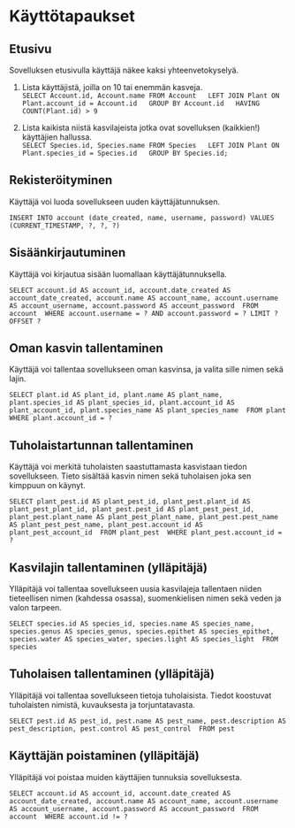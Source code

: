 # Käyttötapaukset


## Etusivu

Sovelluksen etusivulla käyttäjä näkee kaksi yhteenvetokyselyä.

1) Lista käyttäjistä, joilla on 10 tai enemmän kasveja.  
`SELECT Account.id, Account.name FROM Account  
                    LEFT JOIN Plant ON Plant.account_id = Account.id  
                    GROUP BY Account.id  
                    HAVING COUNT(Plant.id) > 9`

2) Lista kaikista niistä kasvilajeista jotka ovat sovelluksen (kaikkien!) käyttäjien hallussa.  
`SELECT Species.id, Species.name FROM Species  
                     LEFT JOIN Plant ON Plant.species_id = Species.id  
                    GROUP BY Species.id;`



## Rekisteröityminen

Käyttäjä voi luoda sovellukseen uuden käyttäjätunnuksen.

`INSERT INTO account (date_created, name, username, password) VALUES (CURRENT_TIMESTAMP, ?, ?, ?)`


## Sisäänkirjautuminen

Käyttäjä voi kirjautua sisään luomallaan käyttäjätunnuksella.

`SELECT account.id AS account_id, account.date_created AS account_date_created, account.name AS account_name, account.username AS account_username, account.password AS account_password 
FROM account 
WHERE account.username = ? AND account.password = ?
 LIMIT ? OFFSET ?`


## Oman kasvin tallentaminen

Käyttäjä voi tallentaa sovellukseen oman kasvinsa, ja valita sille nimen sekä lajin.

`SELECT plant.id AS plant_id, plant.name AS plant_name, plant.species_id AS plant_species_id, plant.account_id AS plant_account_id, plant.species_name AS plant_species_name 
FROM plant 
WHERE plant.account_id = ?`


## Tuholaistartunnan tallentaminen

Käyttäjä voi merkitä tuholaisten saastuttamasta kasvistaan tiedon sovellukseen. Tieto sisältää kasvin nimen sekä tuholaisen joka sen kimppuun on käynyt.

`SELECT plant_pest.id AS plant_pest_id, plant_pest.plant_id AS plant_pest_plant_id, plant_pest.pest_id AS plant_pest_pest_id, plant_pest.plant_name AS plant_pest_plant_name, plant_pest.pest_name AS plant_pest_pest_name, plant_pest.account_id AS plant_pest_account_id 
FROM plant_pest 
WHERE plant_pest.account_id = ?`


## Kasvilajin tallentaminen (ylläpitäjä)

Ylläpitäjä voi tallentaa sovellukseen uusia kasvilajeja tallentaen niiden tieteellisen nimen (kahdessa osassa), suomenkielisen nimen sekä veden ja valon tarpeen.

`SELECT species.id AS species_id, species.name AS species_name, species.genus AS species_genus, species.epithet AS species_epithet, species.water AS species_water, species.light AS species_light 
FROM species`


## Tuholaisen tallentaminen (ylläpitäjä)

Ylläpitäjä voi tallentaa sovellukseen tietoja tuholaisista. Tiedot koostuvat tuholaisten nimistä, kuvauksesta ja torjuntatavasta.

`SELECT pest.id AS pest_id, pest.name AS pest_name, pest.description AS pest_description, pest.control AS pest_control 
FROM pest`


## Käyttäjän poistaminen (ylläpitäjä)

Ylläpitäjä voi poistaa muiden käyttäjien tunnuksia sovelluksesta.

`SELECT account.id AS account_id, account.date_created AS account_date_created, account.name AS account_name, account.username AS account_username, account.password AS account_password 
FROM account 
WHERE account.id != ?`


